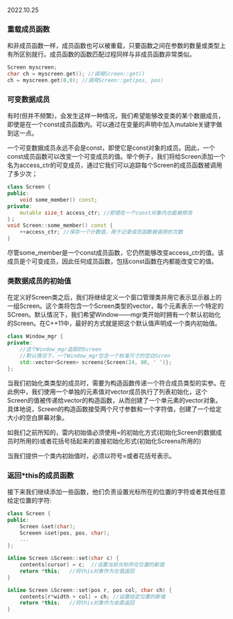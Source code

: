 2022.10.25


### 重载成员函数
和非成员函数一样，成员函数也可以被重载，只要函数之间在参数的数量或类型上有所区别就行。成员函数的函数匹配过程同样与非成员函数非常类似。
```c++
Screen myscreen;
char ch = myscreen.get(); //调用Screen::get()
ch = myscreen.get(0,0); //调用Screen::get(pos, pos)
```

### 可变数据成员
有时(但并不频繁)，会发生这样一种情况，我们希望能够改变类的某个数据成员，即使是在一个const成员函数内。可以通过在变量的声明中加入mutable关键字做到这一点。

一个可变数据成员永远不会是const，即使它是const对象的成员。因此，一个const成员函数可以改变一个可变成员的值。举个例子，我们将给Screen添加一个名为access_ctr的可变成员，通过它我们可以追踪每个Screen的成员函数被调用了多少次；
```c++
class Screen {
public:
    void some_member() const;
private:
    mutable size_t access_ctr; //即使在一个const对象内也能被修改
}；
void Screen::some_member() const {
    ++access_ctr; //保存一个计数值，用于记录成员函数被调用的次数
}
```

尽管some_member是一个const成员函数，它仍然能够改变access_ctr的值。该成员是个可变成员，因此任何成员函数，包括const函数在内都能改变它的值。

### 类数据成员的初始值
在定义好Screen类之后，我们将继续定义一个窗口管理类并用它表示显示器上的一组Screen。这个类将包含一个Screen类型的vector，每个元素表示一个特定的SCreen。默认情况下，我们希望Window——mgr类开始时拥有一个默认初始化的Screen。在C++11中，最好的方式就是把这个默认值声明成一个类内初始值。
```c++
class Window_mgr {
private:
    //这个Window_mgr追踪的Screen
    //默认情况下，一个Window_mgr包含一个标准尺寸的空白Scren
    std::vector<Screen> screens{Screen(24, 80, ' ')};
};
```

当我们初始化类类型的成员时，需要为构造函数传递一个符合成员类型的实参。在此例中，我们使用一个单独的元素值对vector成员执行了列表初始化，这个Screen的值被传递给vector<Screen>的构造函数，从而创建了一个单元素的vector对象。具体地说，Screen的构造函数接受两个尺寸参数和一个字符值，创建了一个给定大小的空白屏幕对象。

如我们之前所知的，雷内初始值必须使用=的初始化方式(初始化Screen的数据成员时所用的)或者花括号括起来的直接初始化形式(初始化Screens所用的)

当我们提供一个类内初始值时，必须以符号=或者花括号表示。

### 返回*this的成员函数
接下来我们继续添加一些函数，他们负责设置光标所在的位置的字符或者其他任意给定位置的字符:
```c++
class Screen {
public:
    Screen &set(char);
    Screeen &set(pos, pos, char);
    ...
};

inline Screen &Screen::set(char c) {
    contents[cursor] = c;  //设置当前光标所在位置的新值
    return *this;   //将this对象作为左值返回
}

inline Screen &Screen::set(pos r, pos col, char ch) {
    contents[r*width + col] = ch; //设置给定位置的新值
    return *this;   //将this对象作为坐直返回
}
```